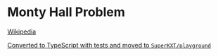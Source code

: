 # Monty Hall Problem

[Wikipedia](https://en.wikipedia.org/wiki/Monty_Hall_problem)

[Converted to TypeScript with tests and moved to `SuperKXT/playground`](https://github.com/SuperKXT/playground/tree/main/random/monty-hall)
